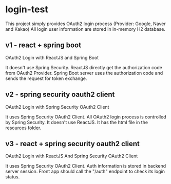 # login-test

This project simply provides OAuth2 login process (Provider: Google, Naver and Kakao)
All login user information are stored in in-memory H2 database.

## v1 - react + spring boot

OAuth2 Login with ReactJS and Spring Boot

It doesn't use Spring Security.
ReactJS directly get the authorization code from OAuth2 Provider.
Spring Boot server uses the authorization code and sends the request for token exchange.

## v2 - spring security oauth2 client

OAuth2 Login with Spring Security OAuth2 Client

It uses Spring Security OAuth2 Client.
All OAuth2 login process is controlled by Spring Security.
It doesn't use ReactJS. It has the html file in the resources folder.

## v3 - react + spring security oauth2 client

OAuth2 Login with ReactJS And Spring Security OAuth2 Client

It uses Spring Security OAuth2 Client.
Auth information is stored in backend server session.
Front app should call the "/auth" endpoint to check its login status.
